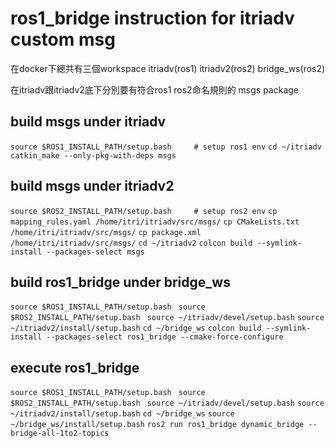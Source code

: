 # ros1_bridge instruction for itriadv custom msg

在docker下總共有三個workspace itriadv(ros1) itriadv2(ros2) bridge_ws(ros2)

在itriadv跟itriadv2底下分別要有符合ros1 ros2命名規則的 msgs package

## build msgs under itriadv
`source $ROS1_INSTALL_PATH/setup.bash     # setup ros1 env`
`cd ~/itriadv`
`catkin_make --only-pkg-with-deps msgs`

## build msgs under itriadv2
`source $ROS2_INSTALL_PATH/setup.bash     # setup ros2 env`
`cp mapping_rules.yaml /home/itri/itriadv/src/msgs/`
`cp CMakeLists.txt /home/itri/itriadv/src/msgs/`
`cp package.xml /home/itri/itriadv/src/msgs/`
`cd ~/itriadv2`
`colcon build --symlink-install --packages-select msgs`

## build ros1_bridge under bridge_ws
`source $ROS1_INSTALL_PATH/setup.bash `
`source $ROS2_INSTALL_PATH/setup.bash `
`source ~/itriadv/devel/setup.bash`
`source ~/itriadv2/install/setup.bash`
`cd ~/bridge_ws`
`colcon build --symlink-install --packages-select ros1_bridge --cmake-force-configure`

## execute ros1_bridge
`source $ROS1_INSTALL_PATH/setup.bash `
`source $ROS2_INSTALL_PATH/setup.bash `
`source ~/itriadv/devel/setup.bash`
`source ~/itriadv2/install/setup.bash`
`cd ~/bridge_ws`
`source ~/bridge_ws/install/setup.bash`
`ros2 run ros1_bridge dynamic_bridge --bridge-all-1to2-topics`

